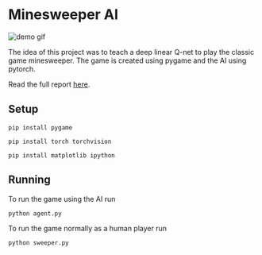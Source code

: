 # Minesweeper AI

![demo gif](demo.gif)

The idea of this project was to teach a deep linear Q-net to play the classic game minesweeper. The game is created using pygame and the AI using pytorch.

Read the full report [here](https://github.com/3DJakob/sweeperAI/blob/main/Minesweeper_AI_report.pdf).

## Setup

```
pip install pygame
```
```
pip install torch torchvision
```
```
pip install matplotlib ipython
```

## Running

To run the game using the AI run
```
python agent.py
```

To run the game normally as a human player run
```
python sweeper.py
```